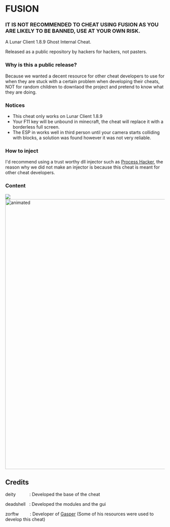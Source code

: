 
# FUSION

### IT IS NOT RECOMMENDED TO CHEAT USING FUSION AS YOU ARE LIKELY TO BE BANNED, USE AT YOUR OWN RISK.

A Lunar Client 1.8.9 Ghost Internal Cheat.

Released as a public repository by hackers for hackers, not pasters.

### Why is this a public release?
Because we wanted a decent resource for other cheat developers to use for when they are stuck with a certain problem when developing their cheats, NOT for random children to downlaod the project and pretend to know what they are doing.

### Notices
- This cheat only works on Lunar Client 1.8.9
- Your F11 key will be unbound in minecraft, the cheat will replace it with a borderless full screen.
- The ESP in works well in third person until your camera starts colliding with blocks, a solution was found however it was not very reliable.

### How to inject
I'd recommend using a trust worthy dll injector such as [Process Hacker](https://processhacker.sourceforge.io/), the reason why we did not make an injector is because this cheat is meant for other cheat developers.

### Content

<img src="https://github.com/deadshxll/fusion/assets/67878277/fc97739d-0dd4-4988-8a23-ccd925688d08" />
<img src="https://github.com/deadshxll/fusion/assets/67878277/fac3f084-0255-4999-b03f-3e2e0a15bde8" alt="animated" / width=853>

## Credits
deity&nbsp;&nbsp;&nbsp;&nbsp;&nbsp;&nbsp;&nbsp;&nbsp;&nbsp;&nbsp;&nbsp;: Developed the base of the cheat

deadshell&nbsp;&nbsp;&nbsp;: Developed the modules and the gui

zorftw&nbsp;&nbsp;&nbsp;&nbsp;&nbsp;&nbsp;&nbsp;&nbsp;&nbsp;: Developer of [Gasper](https://github.com/zorftw/gasper-cpp/tree/master) (Some of his resources were used to develop this cheat)
